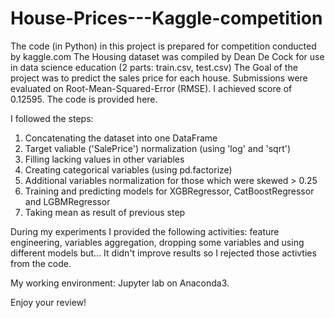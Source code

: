 # House-Prices---Kaggle-competition
The code (in Python) in this project is prepared for competition conducted by kaggle.com
The Housing dataset was compiled by Dean De Cock for use in data science education (2 parts: train.csv, test.csv)
The Goal of the project was to predict the sales price for each house.
Submissions were evaluated on Root-Mean-Squared-Error (RMSE). I achieved score of 0.12595. The code is provided here.

I followed the steps:
 1) Concatenating the dataset into one DataFrame
 2) Target valiable ('SalePrice') normalization (using 'log' and 'sqrt')
 3) Filling lacking values in other variables
 4) Creating categorical variables (using pd.factorize)
 5) Additional variables normalization for those which were skewed > 0.25
 6) Training and predicting models for XGBRegressor, CatBoostRegressor and LGBMRegressor
 7) Taking mean as result of previous step

During my experiments I provided the following activities: feature engineering, variables aggregation, dropping some variables and using different models but... It didn't improve results so I rejected those activties from the code.

My working environment: Jupyter lab on Anaconda3.

Enjoy your review!
